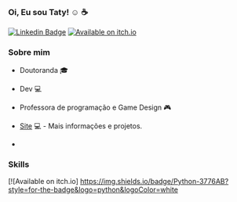 ### Oi, Eu sou Taty! :relaxed: :coffee:

[![Linkedin Badge](https://img.shields.io/badge/LinkedIn-0077B5?style=for-the-badge&logo=linkedin&logoColor=white)](https://www.linkedin.com/in/tatycalixto/)
[![Available on itch.io](https://img.shields.io/badge/Itch.io-FA5C5C?style=for-the-badge&logo=itch.io&logoColor=white)](https://tatycalixto.itch.io/)


### Sobre mim
- Doutoranda :mortar_board:
- Dev :computer:
- Professora de programação e Game Design :video_game:

- [Site](http://tatyanecalixto.com.br/) 💻 - Mais informações e projetos.
- 
### Skills

[![Available on itch.io] https://img.shields.io/badge/Python-3776AB?style=for-the-badge&logo=python&logoColor=white
